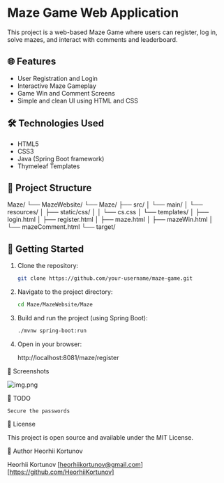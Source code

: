 # Maze Game Web Application

This project is a web-based Maze Game where users can register, log in, solve mazes, and interact with comments and leaderboard.

## 🌐 Features

- User Registration and Login
- Interactive Maze Gameplay
- Game Win and Comment Screens
- Simple and clean UI using HTML and CSS

## 🛠 Technologies Used

- HTML5
- CSS3
- Java (Spring Boot framework)
- Thymeleaf Templates

## 📂 Project Structure

Maze/
└── MazeWebsite/
└── Maze/
├── src/
│ └── main/
│ └── resources/
│ ├── static/css/
│ │ └── cs.css
│ └── templates/
│ ├── login.html
│ ├── register.html
│ ├── maze.html
│ ├── mazeWin.html
│ └── mazeComment.html
└── target/


## 🚀 Getting Started

1. Clone the repository:
   ```bash
   git clone https://github.com/your-username/maze-game.git

2. Navigate to the project directory:

    ```bash
    cd Maze/MazeWebsite/Maze

3. Build and run the project (using Spring Boot):

    ```bash
    ./mvnw spring-boot:run

4. Open in your browser:

    http://localhost:8081/maze/register

📸 Screenshots

![img.png](img.png)

📌 TODO

    Secure the passwords

📄 License

This project is open source and available under the MIT License.

👤 Author
    Heorhii Kortunov

Heorhii Kortunov
[heorhiikortunov@gmail.com]
[https://github.com/HeorhiiKortunov]